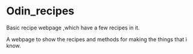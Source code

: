 # Odin_recipes
Basic recipe webpage ,which have a few recipes in it.

A webpage to show the recipes and methods for making the things that i know.

